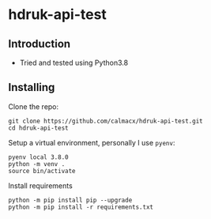 # hdruk-api-test

## Introduction

* Tried and tested using Python3.8

## Installing 

Clone the repo:
```
git clone https://github.com/calmacx/hdruk-api-test.git
cd hdruk-api-test
```

Setup a virtual environment, personally I use `pyenv`:
```
pyenv local 3.8.0
python -m venv .
source bin/activate
```

Install requirements
```
python -m pip install pip --upgrade
python -m pip install -r requirements.txt
```



